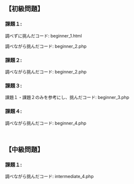 ## 【初級問題】

### 課題１:

調べずに挑んだコード: beginner_1.html 

調べながら挑んだコード: beginner_2.php

### 課題２:

調べながら挑んだコード: beginner_2.php 

### 課題３:

課題１・課題２のみを参考にし、挑んだコード: beginner_3.php 

### 課題４:

調べながら挑んだコード: beginner_4.php 

<br>

## 【中級問題】

### 課題１:

調べながら挑んだコード: intermediate_4.php 
